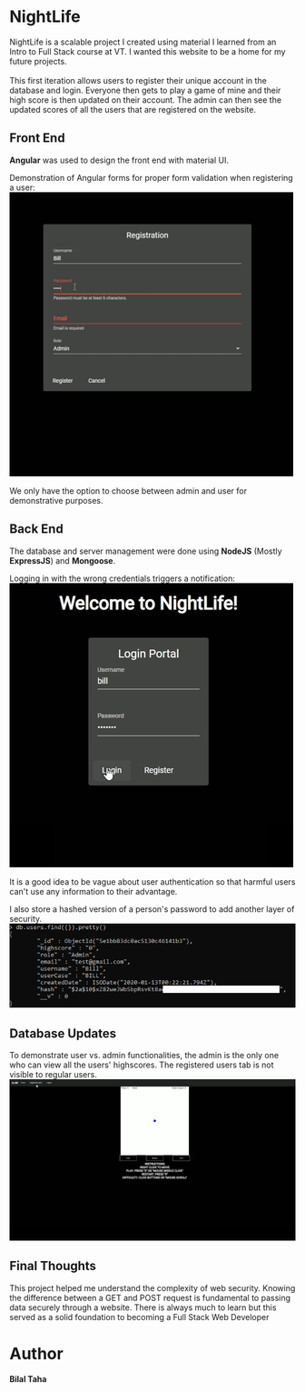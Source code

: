 # NightLife
NightLife is a scalable project I created using material I learned from an Intro to Full Stack course at VT. 
I wanted this website to be a home for my future projects.  
<br>
This first iteration allows users to register their unique account in the database and login. Everyone then gets to play a game of mine 
and their high score is then updated on their account. 
The admin can then see the updated scores of all the users that are registered on the website. 

## Front End
**Angular** was used to design the front end with material UI. 

Demonstration of Angular forms for proper form validation when registering a user:
<img src="https://github.com/TahaBilalCS/NightLife/blob/master/demo/register.gif"/>

We only have the option to choose between admin and user for demonstrative purposes.

## Back End

The database and server management were done using **NodeJS** (Mostly **ExpressJS**) and **Mongoose**. 

Logging in with the wrong credentials triggers a notification:
<img src="https://github.com/TahaBilalCS/NightLife/blob/master/demo/login.gif"/>

It is a good idea to be vague about user authentication so that harmful users can't use any information to their advantage.

I also store a hashed version of a person's password to add another layer of security. 
<img src="https://github.com/TahaBilalCS/NightLife/blob/master/demo/mongo.PNG"/>

## Database Updates
To demonstrate user vs. admin functionalities, the admin is the only one who can view all the users' highscores. The registered users
tab is not visible to regular users.
<img src="https://github.com/TahaBilalCS/NightLife/blob/master/demo/highscore.gif"/>

## Final Thoughts
This project helped me understand the complexity of web security. Knowing the difference between a GET and POST request is
fundamental to passing data securely through a website. There is always much to learn but this served as a solid
foundation to becoming a Full Stack Web Developer

# Author
**Bilal Taha**
